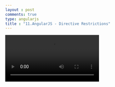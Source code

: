 ```yaml
---
layout : post
comments: true
type: angularjs
title : "11.AngularJS - Directive Restrictions"
---
```


<video controls="controls"  class="movie" src="https://dl.dropboxusercontent.com/u/161895058/Video/angularjs/11.%20Egghead.io%20-%20AngularJS%20-%20Directive%20Restrictions.mp4">
</video>
